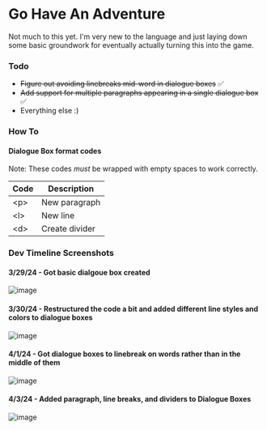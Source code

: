 # Go Have An Adventure

Not much to this yet. I'm very new to the language and just laying down some basic groundwork for eventually actually turning this into the game.

### Todo

- ~~Figure out avoiding linebreaks mid-word in dialogue boxes~~ ✅
- ~~Add support for multiple paragraphs appearing in a single dialogue box~~ ✅
- Everything else :)

### How To

#### Dialogue Box format codes

Note: These codes _must_ be wrapped with empty spaces to work correctly.

| Code  | Description    |
| ----- | -------------- |
| \<p\> | New paragraph  |
| \<l\> | New line       |
| \<d\> | Create divider |

### Dev Timeline Screenshots

#### 3/29/24 - Got basic dialgoue box created

![image](https://github.com/jd13313/GoHaveAnAdventure/assets/31113043/83dcb6b7-6f35-4a7d-aa8d-f7bf9574b72c)

#### 3/30/24 - Restructured the code a bit and added different line styles and colors to dialogue boxes

![image](https://github.com/jd13313/GoHaveAnAdventure/assets/31113043/8b48eb9d-88f3-4cea-9f2d-946cb6d79ece)

#### 4/1/24 - Got dialogue boxes to linebreak on words rather than in the middle of them

![image](https://github.com/jd13313/GoHaveAnAdventure/assets/31113043/ae87fc3b-45d2-4893-9afe-79187312fd2d)

#### 4/3/24 - Added paragraph, line breaks, and dividers to Dialogue Boxes

![image](https://github.com/jd13313/GoHaveAnAdventure/assets/31113043/fec6b813-dce1-4fcd-8fda-c9a6aa138aaa)
